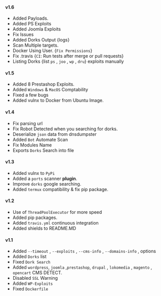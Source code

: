 #### v1.6
- Added Payloads.
- Added PS Exploits
- Added Joomla Exploits
- Fix Issues
- Added Dorks Output {logs}
- Scan Multiple targets.
- Docker Using User. {`Fix Permissions`}
- Fix .travis {`CI`: Run tests after merge or pull requests}
- Listing Dorks {list `ps` , `joo` , `wp` , `dru`} exploits manually

#### v1.5
- Added 8 Prestashop Exploits.
- Added `Windows` & `MacOS` Comptability
- Fixed a few bugs
- Added vulnx to Docker from Ubuntu Image.

#### v1.4
- Fix parsing url
- Fix Robot Detected when you searching for dorks.
- Deserialize `json` data from dnsdumpster
- Added `Bot` Automate Scan
- Fix Modules Name
- Exports `Dorks` Search into file

#### v1.3
- Added vulnx to `PyPi`
- Added a `ports` scanner **plugin**.
- Improve `dorks` google searching. 
- Added `termux` compatibility & fix pip package.

#### v1.2
- Use of `ThreadPoolExecutor` for more speed
- Added pip packages.
- Added `travis.yml` continuous integration
- Added shields to README.MD

#### v1.1
- Added `--timeout` , `--exploits` , `--cms-info` , `--domains-info` ,  options
- Added `Dorks` list
- Fixed `Dork Search`
- Added `wordpress`, `joomla` ,`prestashop`, `drupal` , `lokomedia` , `magento` , `opencart`  CMS DETECT.
- Disabled `SSL` Warning
- Added `WP-Exploits`
- Fixed `Dockerfile`

